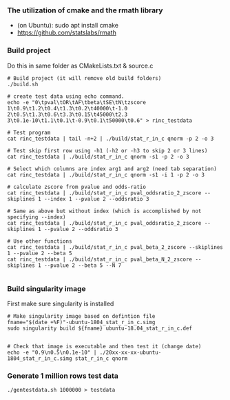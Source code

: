 ### The utilization of cmake and the rmath library
- (on Ubuntu): sudo apt install cmake
- https://github.com/statslabs/rmath

### Build project 
Do this in same folder as CMakeLists.txt & source.c

```
# Build project (it will remove old build folders)
./build.sh

# create test data using echo command.
echo -e "0\tpval\tOR\tAF\tbeta\tSE\tN\tzscore
1\t0.9\t1.2\t0.4\t1.3\t0.2\t40000\t-1.0
2\t0.5\t1.3\t0.6\t3.3\t0.15\t45000\t2.3
3\t0.1e-10\t1.1\t0.1\t-0.9\t0.1\t50000\t0.6" > rinc_testdata

# Test program
cat rinc_testdata | tail -n+2 | ./build/stat_r_in_c qnorm -p 2 -o 3

# Test skip first row using -h1 (-h2 or -h3 to skip 2 or 3 lines)
cat rinc_testdata | ./build/stat_r_in_c qnorm -s1 -p 2 -o 3

# Select which columns are index arg1 and arg2 (need tab separation)
cat rinc_testdata | ./build/stat_r_in_c qnorm -s1 -i 1 -p 2 -o 3

# calculate zscore from pvalue and odds-ratio
cat rinc_testdata | ./build/stat_r_in_c pval_oddsratio_2_zscore --skiplines 1 --index 1 --pvalue 2 --oddsratio 3

# Same as above but without index (which is accomplished by not specifying --index)
cat rinc_testdata | ./build/stat_r_in_c pval_oddsratio_2_zscore --skiplines 1 --pvalue 2 --oddsratio 3

# Use other functions
cat rinc_testdata | ./build/stat_r_in_c pval_beta_2_zscore --skiplines 1 --pvalue 2 --beta 5
cat rinc_testdata | ./build/stat_r_in_c pval_beta_N_2_zscore --skiplines 1 --pvalue 2 --beta 5 --N 7


```

### Build singularity image
First make sure singularity is installed

```
# Make singularity image based on defintion file
fname="$(date +%F)"-ubuntu-1804_stat_r_in_c.simg
sudo singularity build ${fname} ubuntu-18.04_stat_r_in_c.def 


# Check that image is executable and then test it (change date)
echo -e "0.9\n0.5\n0.1e-10" | ./20xx-xx-xx-ubuntu-1804_stat_r_in_c.simg stat_r_in_c qnorm
```

### Generate 1 million rows test data
```
./gentestdata.sh 1000000 > testdata

